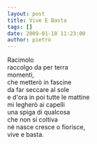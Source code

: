 ```yaml
---
layout: post
title: Vive E Basta
tags: []
date: 2009-01-18 11:23:00
author: pietro
---
```

Racimolo<br/>raccolgo da per terra<br/>momenti,<br/>che metterò in fascine<br/>da far seccare al sole<br/>e d'ora in poi tutte le mattine<br/>mi legherò ai capelli<br/>una spiga di qualcosa<br/>che non si coltiva<br/>né nasce cresce o fiorisce,<br/>vive e basta.
